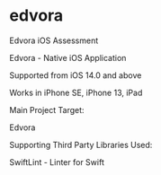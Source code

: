 # edvora
Edvora iOS Assessment

Edvora - Native iOS Application

Supported from iOS 14.0 and above

Works in iPhone SE, iPhone 13, iPad

Main Project Target:

Edvora

Supporting Third Party Libraries Used:

SwiftLint - Linter for Swift
